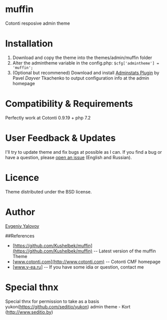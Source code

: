 # muffin
Cotonti resposive admin theme

# Installation
1. Download and copy the theme into the themes/admin/muffin folder
2. Alter the admintheme variable in the config.php: `$cfg['admintheme'] = 'muffin';`
3. (Optional but recommened) Download and install [Adminstats Plugin](https://github.com/Dayver/adminstats) by Pavel *Dayver* Tkachenko to output configuration info at the admin homepage

# Compatibility & Requirements
Perfectly work at Cotonti 0.9.19 + php 7.2

# User Feedback & Updates
I'll try to update theme and fix bugs at possible as I can. If you find a bug or have a question, please [open an issue](https://github.com/Kushelbek/muffin/issues) (English and Russian).

# Licence
Theme distributed under the BSD license.

# Author
[Evgeniy Yalovoy](http://github.com/Kushelbek)

##References
- [https://github.com/Kushelbek/muffin](https://github.com/Kushelbek/muffin) -- Latest version of the muffin Theme
- [www.cotonti.com](http://www.cotonti.com) -- Cotonti CMF homepage
- [www.y-ea.ru] -- If you have some idia or question, contact me

# Special thnx
Special thnx for permission to take as a basis yukon(https://github.com/seditio/yukon) admin theme - Kort (http://www.seditio.by)



